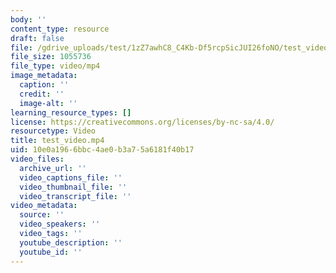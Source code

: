 ```yaml
---
body: ''
content_type: resource
draft: false
file: /gdrive_uploads/test/1zZ7awhC8_C4Kb-Df5rcpSicJUI26foNO/test_video.mp4
file_size: 1055736
file_type: video/mp4
image_metadata:
  caption: ''
  credit: ''
  image-alt: ''
learning_resource_types: []
license: https://creativecommons.org/licenses/by-nc-sa/4.0/
resourcetype: Video
title: test_video.mp4
uid: 10e0a196-6bbc-4ae0-b3a7-5a6181f40b17
video_files:
  archive_url: ''
  video_captions_file: ''
  video_thumbnail_file: ''
  video_transcript_file: ''
video_metadata:
  source: ''
  video_speakers: ''
  video_tags: ''
  youtube_description: ''
  youtube_id: ''
---
```

